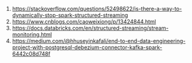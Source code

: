 1. https://stackoverflow.com/questions/52498622/is-there-a-way-to-dynamically-stop-spark-structured-streaming
2. https://www.cnblogs.com/caoweixiong/p/13424844.html
3. https://docs.databricks.com/en/structured-streaming/stream-monitoring.html
4. https://medium.com/@hhuseyinkafali/end-to-end-data-engineering-project-with-postgresql-debezium-connector-kafka-spark-6442c08d748f